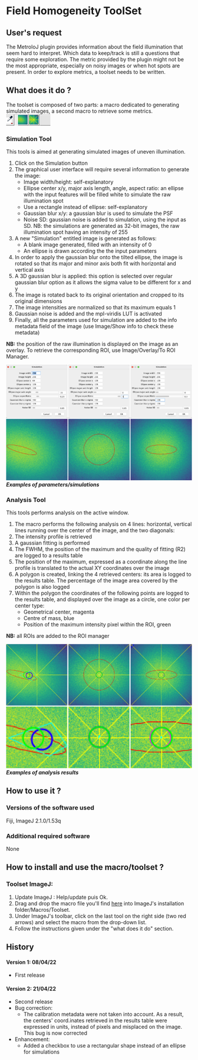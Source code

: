 # Field Homogeneity ToolSet

## User's request

The MetroloJ plugin provides information about the field illumination that seem hard to interpret. Which data to keep/track is still a questions that require some exploration. The metric provided by the plugin might not be the most appropriate, especially on noisy images or when hot spots are present. In order to explore metrics, a toolset needs to be written.




## What does it do ?

The toolset is composed of two parts: a macro dedicated to generating simulated images, a second macro to retrieve some metrics.
![Toolbar](img/Toolbar.png)

### Simulation Tool

This tools is aimed at generating simulated images of uneven illumination.

1. Click on the Simulation button
2. The graphical user interface will require several information to generate the image:
    - Image width/height: self-explanatory
    - Ellipse center x/y, major axis length, angle, aspect ratio: an ellipse with the input features will be filled white to simulate the raw illumination spot
    - Use a rectangle instead of ellipse: self-explanatory
    - Gaussian blur x/y: a gaussian blur is used to simulate the PSF
    - Noise SD: gaussian noise is added to simulation, using the input as SD. NB: the simulations are generated as 32-bit images, the raw illumination spot having an intensity of 255
3. A new "Simulation" entitled image is generated as follows:
    - A blank image generated, filled with an intensity of 0
    - An ellipse is drawn according the the input parameters
4. In order to apply the gaussian blur onto the tilted ellipse, the image is rotated so that its major and minor axis both fit with horizontal and vertical axis 
5. A 3D gaussian blur is applied: this option is selected over regular gaussian blur option as it allows the sigma value to be different for x and y 
6. The image is rotated back to its original orientation and cropped to its original dimensions
7. The image intensities are normalized so that its maximum equals 1
8. Gaussian noise is added and the mpl-viridis LUT is activated
8. Finally, all the parameters used for simulation are added to the info metadata field of the image (use Image/Show info to check these metadata)

__NB:__ the position of the raw illumination is displayed on the image as an overlay. To retrieve the corresponding ROI, use Image/Overlay/To ROI Manager.

![Toolbar](img/Simulations.png)
___Examples of parameters/simulations___

### Analysis Tool

This tools performs analysis on the active window.

1. The macro performs the following analysis on 4 lines: horizontal, vertical lines running over the center of the image, and the two diagonals:
2. The intensity profile is retrieved
3. A gaussian fitting is performed
4. The FWHM, the position of the maximum and the quality of fitting (R2) are logged to a results table
5. The position of the maximum, expressed as a coordinate along the line profile is translated to the actual XY coordinates over the image
6. A polygon is created, linking the 4 retrieved centers: its area is logged to the results table. The percentage of the image area covered by the polygon is also logged
7. Within the polygon the coordinates of the following points are logged to the results table, and displayed over the image as a circle, one color per center type:
    - Geometrical center, magenta
    - Centre of mass, blue
    - Position of the maximum intensity pixel within the ROI, green

__NB:__ all ROIs are added to the ROI manager

![Toolbar](img/Analysis.png)
___Examples of analysis results___

## How to use it ?
### Versions of the software used

Fiji, ImageJ 2.1.0/1.53q

### Additional required software

None

## How to install and use the macro/toolset ?
### Toolset ImageJ:
1. Update ImageJ : Help/update puis Ok.
2. Drag and drop the macro file you'll find [here](Toolset/Field_Homogeneity_Tool.ijm) into ImageJ's installation folder/Macros/Toolset.
3. Under ImageJ's toolbar, click on the last tool on the right side (two red arrows) and select the macro from the drop-down list.
4. Follow the instructions given under the "what does it do" section.


## History

#### Version 1: 08/04/22
- First release


#### Version 2: 21/04/22

- Second release
- Bug correction:
    - The calibration metadata were not taken into account. As a result, the centers' coord.inates retrieved in the results table were expressed in units, instead of pixels and misplaced on the image. This bug is now corrected
- Enhancement: 
    - Added a checkbox to use a rectangular shape instead of an ellipse for simulations

